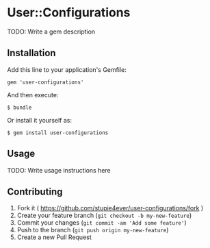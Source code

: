 # User::Configurations

TODO: Write a gem description

## Installation

Add this line to your application's Gemfile:

    gem 'user-configurations'

And then execute:

    $ bundle

Or install it yourself as:

    $ gem install user-configurations

## Usage

TODO: Write usage instructions here

## Contributing

1. Fork it ( https://github.com/stupie4ever/user-configurations/fork )
2. Create your feature branch (`git checkout -b my-new-feature`)
3. Commit your changes (`git commit -am 'Add some feature'`)
4. Push to the branch (`git push origin my-new-feature`)
5. Create a new Pull Request
